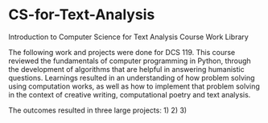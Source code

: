 # CS-for-Text-Analysis
Introduction to Computer Science for Text Analysis Course Work Library

The following work and projects were done for DCS 119. This course reviewed the fundamentals of computer programming in Python, through the development of algorithms that are helpful in answering humanistic questions. Learnings resulted in an understanding of how problem solving using computation works, as well as how to implement that problem solving in the context of creative writing, computational poetry and text analysis.

The outcomes resulted in three large projects:
1) 
2)
3)
